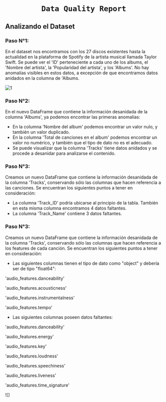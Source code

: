 # <h1 align="center">**`Data Quality Report`**</h1>

## Analizando el Dataset

### **Paso N°1:**

En el dataset nos encontramos con los 27 discos existentes hasta la actualidad en la plataforma de Spotify de la artista musical llamada Taylor Swift.
Se puede ver el 'ID' perteneciente a cada uno de los albums, el 'Nombre del artista', la 'Popularidad del artista', y los 'Albums'. No hay anomalías visibles en estos datos, a excepción de que encontramos datos anidados en la columna de 'Albums.

![1](Images/dataset.png)

### **Paso N°2:**

En el nuevo DataFrame que contiene la información desanidada de la columna 'Albums', ya podemos encontrar las primeras anomalías:
- En la columna 'Nombre del album' podemos encontrar un valor nulo, y también un valor duplicado.
- En la columna 'Total de canciones en el album' podemos encontrar un valor no numérico, y también que el tipo de dato no es el adecuado.
- Se puede visualizar que la columna 'Tracks' tiene datos anidados y se procede a desanidar para analizarse el contenido.

### **Paso N°3:**

Creamos un nuevo DataFrame que contiene la información desanidada de la columna 'Tracks', conservando sólo las columnas que hacen referencia a las canciones. Se encuentran los siguientes puntos a tener en consideración:
- La columna 'Track_ID' podría ubicarse al principio de la tabla. También en esta misma columna encontramos 4 datos faltantes.
- La columna 'Track_Name' contiene 3 datos faltantes.

### **Paso N°3:**

Creamos un nuevo DataFrame que contiene la información desanidada de la columna 'Tracks', conservando sólo las columnas que hacen referencia a los features de cada canción. Se encuentran los siguientes puntos a tener en consideración:

- Las siguientes columnas tienen el tipo de dato como "object" y debería ser de tipo "float64":

'audio_features.danceability'

'audio_features.acousticness'

'audio_features.instrumentalness'

'audio_features.tempo'

- Las siguientes columnas poseen datos faltantes:

'audio_features.danceability'

'audio_features.energy'

'audio_features.key'

'audio_features.loudness'

'audio_features.speechiness'

'audio_features.liveness'

'audio_features.time_signature'

![]
